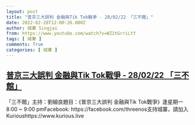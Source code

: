 ```yaml
---
layout: post
title: "普京三大誤判 金融與Tik Tok戰爭 - 28/02/22 「三不館」"
date: 2022-02-28T12:00:26.000Z
author: 城寨 Singjai
from: https://www.youtube.com/watch?v=WZ1tGrriLtY
tags: [ 城寨 ]
comments: True
categories: [ 城寨 ]
---
```

<!--1646049626000-->
[普京三大誤判 金融與Tik Tok戰爭 - 28/02/22 「三不館」](https://www.youtube.com/watch?v=WZ1tGrriLtY)
------

<div>
「三不館」主持：劉細良題目：《普京三大誤判 金融與Tik Tok戰爭》逢星期一 8:00 ~ 9:00 pmFacebook: https://facebook.com/threenos支持城寨，請加入Kurioushttps://www.kurious.live
</div>
